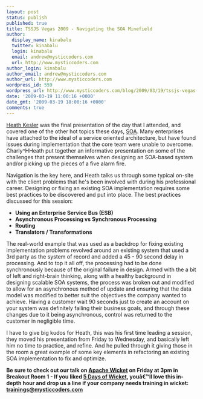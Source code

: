 ```yaml
---
layout: post
status: publish
published: true
title: TSSJS Vegas 2009 - Navigating the SOA Minefield
author:
  display_name: kinabalu
  twitter: kinabalu
  login: kinabalu
  email: andrew@mysticcoders.com
  url: http://www.mysticcoders.com
author_login: kinabalu
author_email: andrew@mysticcoders.com
author_url: http://www.mysticcoders.com
wordpress_id: 559
wordpress_url: http://www.mysticcoders.com/blog/2009/03/19/tssjs-vegas-2009-navigating-the-soa-minefield/
date: '2009-03-19 11:00:16 +0000'
date_gmt: '2009-03-19 18:00:16 +0000'
comments: true
---
```

<a href="http://javasymposium.techtarget.com/html/soa.html#HKeslerSOA" title="Heath Kesler - Navigating SOA Minefield" target="_blank">Heath Kesler</a> was the final presentation of the day that I attended, and covered one of the other hot topics these days, <a href="http://en.wikipedia.org/wiki/Service-oriented_architecture" title="Service-oriented architecture" target="_blank">SOA</a>. Many enterprises have attached to the ideal of a service oriented architecture, but have found issues during implementation that the core team were unable to overcome. Charly^HHeath put together an informative presentation on some of the challenges that present themselves when designing an SOA-based system and/or picking up the pieces of a five alarm fire.

Navigation is the key here, and Heath talks us through some typical on-site with the client problems that he's been involved with during his professional career. Designing or fixing an existing SOA implementation requires some best practices to be discovered and put into place. The best practices discussed for this session:

<ul>
<li><strong>Using an Enterprise Service Bus (ESB)</strong></li>
<li><strong>Asynchronous Processing vs Synchronous Processing</strong></li>
<li><strong>Routing</strong></li>
<li><strong>Translators / Transformations</strong></li>
</ul>
The real-world example that was used as a backdrop for fixing existing implementation problems revolved around an existing system that used a 3rd party as the system of record and added a 45 - 90 second delay in processing. And to top it all off, the processing had to be done synchronously because of the original failure in design. Armed with the a bit of left and right-brain thinking, along with a healthy background in designing scalable SOA systems, the process was broken out and modified to allow for an asynchronous method of update and ensuring that the data model was modified to better suit the objectives the company wanted to achieve. Having a customer wait 90 seconds just to create an account on your system was definitely failing their business goals, and through these changes due to it being asynchronous, control was returned to the customer in negligible time.

I have to give big kudos for Heath, this was his first time leading a session, they moved his presentation from Friday to Wednesday, and basically left him no time to practice, and refine. And he pulled through it giving those in the room a great example of some key elements in refactoring an existing SOA implementation to fix and optimize.

<strong>Be sure to check out our talk on <a href="http://wicket.apache.org/" title="Apache Wicket" target="_blank">Apache Wicket</a> on Friday at 3pm in Breakout Room 1 - If you liked <a href="http://www.mysticcoders.com/blog/2009/03/09/5-days-of-wicket/" title="5 Days of Wicket" target="_top">5 Days of Wicket</a>, youâ€™ll love this in-depth hour and drop us a line if your company needs training in wicket: <a href="mailto:trainings@mysticcoders.com">trainings@mysticcoders.com</a></strong>

